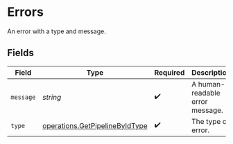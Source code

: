# Errors

An error with a type and message.


## Fields

| Field                                                                                   | Type                                                                                    | Required                                                                                | Description                                                                             |
| --------------------------------------------------------------------------------------- | --------------------------------------------------------------------------------------- | --------------------------------------------------------------------------------------- | --------------------------------------------------------------------------------------- |
| `message`                                                                               | *string*                                                                                | :heavy_check_mark:                                                                      | A human-readable error message.                                                         |
| `type`                                                                                  | [operations.GetPipelineByIdType](../../../sdk/models/operations/getpipelinebyidtype.md) | :heavy_check_mark:                                                                      | The type of error.                                                                      |